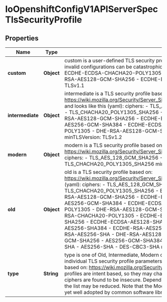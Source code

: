 
# IoOpenshiftConfigV1APIServerSpecTlsSecurityProfile

## Properties
Name | Type | Description | Notes
------------ | ------------- | ------------- | -------------
**custom** | **Object** | custom is a user-defined TLS security profile. Be extremely careful using a custom profile as invalid configurations can be catastrophic. An example custom profile looks like this:     ciphers:     - ECDHE-ECDSA-CHACHA20-POLY1305     - ECDHE-RSA-CHACHA20-POLY1305     - ECDHE-RSA-AES128-GCM-SHA256     - ECDHE-ECDSA-AES128-GCM-SHA256   minTLSVersion: TLSv1.1 |  [optional]
**intermediate** | **Object** | intermediate is a TLS security profile based on:   https://wiki.mozilla.org/Security/Server_Side_TLS#Intermediate_compatibility_.28recommended.29   and looks like this (yaml):     ciphers:     - TLS_AES_128_GCM_SHA256     - TLS_AES_256_GCM_SHA384     - TLS_CHACHA20_POLY1305_SHA256     - ECDHE-ECDSA-AES128-GCM-SHA256     - ECDHE-RSA-AES128-GCM-SHA256     - ECDHE-ECDSA-AES256-GCM-SHA384     - ECDHE-RSA-AES256-GCM-SHA384     - ECDHE-ECDSA-CHACHA20-POLY1305     - ECDHE-RSA-CHACHA20-POLY1305     - DHE-RSA-AES128-GCM-SHA256     - DHE-RSA-AES256-GCM-SHA384   minTLSVersion: TLSv1.2 |  [optional]
**modern** | **Object** | modern is a TLS security profile based on:   https://wiki.mozilla.org/Security/Server_Side_TLS#Modern_compatibility   and looks like this (yaml):     ciphers:     - TLS_AES_128_GCM_SHA256     - TLS_AES_256_GCM_SHA384     - TLS_CHACHA20_POLY1305_SHA256   minTLSVersion: TLSv1.3   NOTE: Currently unsupported. |  [optional]
**old** | **Object** | old is a TLS security profile based on:   https://wiki.mozilla.org/Security/Server_Side_TLS#Old_backward_compatibility   and looks like this (yaml):     ciphers:     - TLS_AES_128_GCM_SHA256     - TLS_AES_256_GCM_SHA384     - TLS_CHACHA20_POLY1305_SHA256     - ECDHE-ECDSA-AES128-GCM-SHA256     - ECDHE-RSA-AES128-GCM-SHA256     - ECDHE-ECDSA-AES256-GCM-SHA384     - ECDHE-RSA-AES256-GCM-SHA384     - ECDHE-ECDSA-CHACHA20-POLY1305     - ECDHE-RSA-CHACHA20-POLY1305     - DHE-RSA-AES128-GCM-SHA256     - DHE-RSA-AES256-GCM-SHA384     - DHE-RSA-CHACHA20-POLY1305     - ECDHE-ECDSA-AES128-SHA256     - ECDHE-RSA-AES128-SHA256     - ECDHE-ECDSA-AES128-SHA     - ECDHE-RSA-AES128-SHA     - ECDHE-ECDSA-AES256-SHA384     - ECDHE-RSA-AES256-SHA384     - ECDHE-ECDSA-AES256-SHA     - ECDHE-RSA-AES256-SHA     - DHE-RSA-AES128-SHA256     - DHE-RSA-AES256-SHA256     - AES128-GCM-SHA256     - AES256-GCM-SHA384     - AES128-SHA256     - AES256-SHA256     - AES128-SHA     - AES256-SHA     - DES-CBC3-SHA   minTLSVersion: TLSv1.0 |  [optional]
**type** | **String** | type is one of Old, Intermediate, Modern or Custom. Custom provides the ability to specify individual TLS security profile parameters. Old, Intermediate and Modern are TLS security profiles based on:   https://wiki.mozilla.org/Security/Server_Side_TLS#Recommended_configurations   The profiles are intent based, so they may change over time as new ciphers are developed and existing ciphers are found to be insecure.  Depending on precisely which ciphers are available to a process, the list may be reduced.   Note that the Modern profile is currently not supported because it is not yet well adopted by common software libraries. |  [optional]



